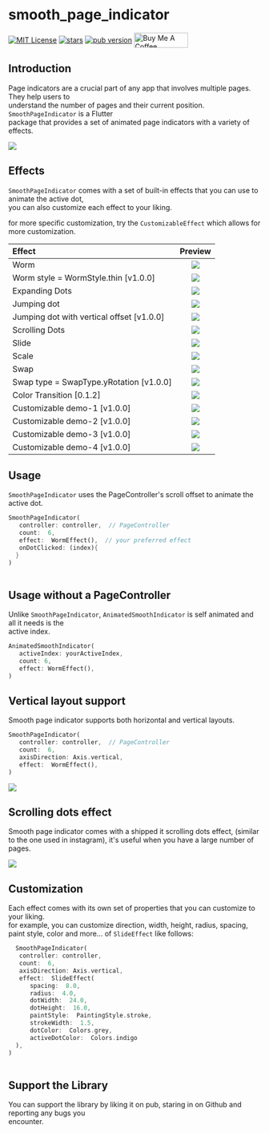 
# smooth_page_indicator
  <p >  
<a href="https://img.shields.io/badge/License-MIT-green"><img   
align="center" src="https://img.shields.io/badge/License-MIT-green" alt="MIT License"></a>    
<a href="https://github.com/Milad-Akarie/smooth_page_indicator/stargazers"><img align="center" src="https://img.shields.io/github/stars/Milad-Akarie/smooth_page_indicator?style=flat&logo=github&colorB=green&label=stars" alt="stars"></a>    
<a href="https://pub.dev/packages/smooth_page_indicator/versions/1.0.0"><img   
align="center" src="https://img.shields.io/pub/v/smooth_page_indicator.svg" alt="pub version"></a>    
<a href="https://www.buymeacoffee.com/miladakarie" target="_blank"><img align="center" src="https://cdn.buymeacoffee.com/buttons/v2/default-yellow.png" alt="Buy Me A Coffee" height="30px" width= "108px"></a>  
</p>    

## Introduction
Page indicators are a crucial part of any app that involves multiple pages. They help users to  
understand the number of pages and their current position. `SmoothPageIndicator` is a Flutter  
package that provides a set of animated page indicators with a variety of effects.

![](https://github.com/Milad-Akarie/smooth_page_indicator/blob/master/demo/four_squares_demo.gif?raw=true)


## Effects
`SmoothPageIndicator` comes with a set of built-in effects that you can use to animate the active dot,  
you can also customize each effect to your liking.

for more specific customization, try the `CustomizableEffect` which allows for more customization.

| Effect                                    |                                                         Preview                                                          |  
|:------------------------------------------|:------------------------------------------------------------------------------------------------------------------------:|  
| Worm                                      |              ![](https://github.com/Milad-Akarie/smooth_page_indicator/blob/master/demo/worm.gif?raw=true)               |
| Worm  style = WormStyle.thin [v1.0.0]     |            ![](https://github.com/Milad-Akarie/smooth_page_indicator/blob/master/demo/worm-thin.gif?raw=true)            |
| Expanding Dots                            |          ![](https://github.com/Milad-Akarie/smooth_page_indicator/blob/master/demo/expanding-dot.gif?raw=true)          |
| Jumping dot                               |           ![](https://github.com/Milad-Akarie/smooth_page_indicator/blob/master/demo/jumping-dot.gif?raw=true)           | 
| Jumping dot with vertical offset [v1.0.0] | ![](https://github.com/Milad-Akarie/smooth_page_indicator/blob/master/demo/jumping-dot-effect-with-voffset.gif?raw=true) | 
| Scrolling Dots                            |        ![](https://github.com/Milad-Akarie/smooth_page_indicator/blob/master/demo/scrolling-dots-2.gif?raw=true)         | 
| Slide                                     |              ![](https://github.com/Milad-Akarie/smooth_page_indicator/blob/master/demo/slide.gif?raw=true)              |
| Scale                                     |              ![](https://github.com/Milad-Akarie/smooth_page_indicator/blob/master/demo/scale.gif?raw=true)              | 
| Swap                                      |              ![](https://github.com/Milad-Akarie/smooth_page_indicator/blob/master/demo/swap.gif?raw=true)               | 
| Swap type = SwapType.yRotation [v1.0.0]   |         ![](https://github.com/Milad-Akarie/smooth_page_indicator/blob/master/demo/swap-yrotation.gif?raw=true)          |
| Color Transition [0.1.2]                  |        ![](https://github.com/Milad-Akarie/smooth_page_indicator/blob/master/demo/color-transition.gif?raw=true)         | 
| Customizable demo-1 [v1.0.0]              |         ![](https://github.com/Milad-Akarie/smooth_page_indicator/blob/master/demo/custimizable-1.gif?raw=true)          | 
| Customizable demo-2 [v1.0.0]              |         ![](https://github.com/Milad-Akarie/smooth_page_indicator/blob/master/demo/customizable-2.gif?raw=true)          | 
| Customizable demo-3 [v1.0.0]              |         ![](https://github.com/Milad-Akarie/smooth_page_indicator/blob/master/demo/customizable-3.gif?raw=true)          | 
| Customizable demo-4 [v1.0.0]              |         ![](https://github.com/Milad-Akarie/smooth_page_indicator/blob/master/demo/customizable-4.gif?raw=true)          |

## Usage
`SmoothPageIndicator` uses the PageController's scroll offset to animate the active dot.

```dart
SmoothPageIndicator(    
   controller: controller,  // PageController    
   count:  6,    
   effect:  WormEffect(),  // your preferred effect    
   onDotClicked: (index){    
  }
)    
   
```   
## Usage without a PageController
Unlike `SmoothPageIndicator`, `AnimatedSmoothIndicator` is self animated and all it needs is the  
active index.

```dart 
AnimatedSmoothIndicator(    
   activeIndex: yourActiveIndex,    
   count: 6,    
   effect: WormEffect(), 
)    
```   
## Vertical layout support
Smooth page indicator supports both horizontal and vertical layouts.

```dart  
SmoothPageIndicator(    
   controller: controller,  // PageController    
   count:  6,    
   axisDirection: Axis.vertical,    
   effect:  WormEffect(), 
)    
```
![](https://github.com/Milad-Akarie/smooth_page_indicator/blob/master/demo/vertical_demo.gif?raw=true)

## Scrolling dots effect
Smooth page indicator comes with a shipped it scrolling dots effect, (similar to the one used in instagram), it's useful when you have a large number of pages.

![](https://github.com/Milad-Akarie/smooth_page_indicator/blob/master/demo/smooth_page_indicator_demo_4.gif?raw=true)

## Customization
Each effect comes with its own set of properties that you can customize to your liking.   
for example, you can customize direction, width, height, radius, spacing, paint style, color and more... of `SlideEffect` like follows:

```dart 
  SmoothPageIndicator(    
   controller: controller,    
   count:  6,    
   axisDirection: Axis.vertical,    
   effect:  SlideEffect(    
      spacing:  8.0,    
      radius:  4.0,    
      dotWidth:  24.0,    
      dotHeight:  16.0,    
      paintStyle:  PaintingStyle.stroke,    
      strokeWidth:  1.5,    
      dotColor:  Colors.grey,    
      activeDotColor:  Colors.indigo    
  ), 
)    
   
```   

## Support the Library

You can support the library by liking it on pub, staring in on Github and reporting any bugs you  
encounter.